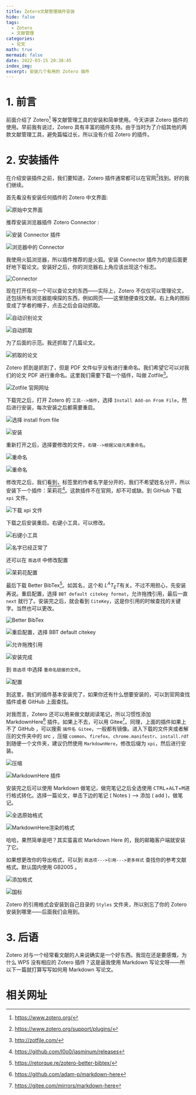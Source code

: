 ```yaml
---
title: Zotero文献管理插件安装
hide: false
tags:
  - Zotero
  - 文献管理
categories:
  - 论文
math: true
mermaid: false
date: 2022-03-15 20:38:45
index_img:
excerpt: 安装几个有用的 Zotero 插件
---
```


# 1. 前言

前面介绍了 Zotero[^1] 等文献管理工具的安装和简单使用。今天讲讲 Zotero 插件的使用。早前我有说过，Zotero 具有丰富的插件支持。由于当时为了介绍其他的两款文献管理工具，避免篇幅过长，所以没有介绍 Zotero 的插件。

# 2. 安装插件

在介绍安装插件之前，我们要知道，Zotero 插件通常都可以在官网[^2]找到。好的我们继续。

首先看没有安装任何插件的 Zotero 中文界面:

![原始中文界面](https://cdn.jsdelivr.net/gh/chunshuyumao/202203bf@master/202203152053611.png)

推荐安装浏览器插件 Zotero Connector :

![安装 Connector 插件](https://cdn.jsdelivr.net/gh/chunshuyumao/202203bf@master/202203152055785.png)

![浏览器中的 Connector](https://cdn.jsdelivr.net/gh/chunshuyumao/202203bf@master/202203152056245.png)

我使用火狐浏览器，所以插件推荐的是火狐。安装 Connector 插件为的是后面更好地下载论文。安装好之后，你的浏览器右上角应该出现这个标志。

![Connector](https://cdn.jsdelivr.net/gh/chunshuyumao/202203bf@master/202203152104923.png)

现在打开任何一个可以查论文的东西——实际上，Zotero 不仅仅可以管理论文，还包括所有浏览器能嗅探的东西，例如网页——这里随便查找文献。右上角的图标变成了学者的帽子，点击之后会自动抓取。

![自动识别论文](https://cdn.jsdelivr.net/gh/chunshuyumao/202203bf@master/202203152107569.png)

![自动抓取](https://cdn.jsdelivr.net/gh/chunshuyumao/202203bf@master/202203152109547.png)

为了后面的示范。我还抓取了几篇论文。

![抓取的论文](https://cdn.jsdelivr.net/gh/chunshuyumao/202203bf@master/202203152111974.png)

Zotero 抓到是抓到了，但是 PDF 文件似乎没有进行重命名。我们希望它可以对我们的论文 PDF 进行重命名。这里我们需要下载一个插件，叫做 Zotfile[^3]。

![Zotfile 官网网址](https://cdn.jsdelivr.net/gh/chunshuyumao/202203bf@master/202203152114431.png)

下载完之后，打开 Zotero 的 `工具-->插件`，选择 `Install Add-on From File`，然后进行安装，每次安装之后都需要重启。

![选择 install from file](https://cdn.jsdelivr.net/gh/chunshuyumao/202203bf@master/202203152116952.png)

![安装](https://cdn.jsdelivr.net/gh/chunshuyumao/202203bf@master/202203152117551.png)

重新打开之后，选择要修改的文件，`右键-->根据父级元素重命名`。

![重命名](https://cdn.jsdelivr.net/gh/chunshuyumao/202203bf@master/202203152120959.png)

![重命名](https://cdn.jsdelivr.net/gh/chunshuyumao/202203bf@master/202203160747860.png)

修改完之后，我们看到，标签里的作者名字是分开的，我们不希望姓名分开，所以安装下一个插件：<ruby>茉莉花<rt>Jasminum</rt></ruby>[^4]。这款插件不在官网，却不可或缺。到 GitHub 下载 `xpi` 文件。

![下载 xpi 文件](https://cdn.jsdelivr.net/gh/chunshuyumao/202203bf@master/202203152128362.png)

下载之后安装重启。右键小工具，可以修改。

![右键小工具](https://cdn.jsdelivr.net/gh/chunshuyumao/202203bf@master/202203152129563.png)

![名字已经正常了](https://cdn.jsdelivr.net/gh/chunshuyumao/202203bf@master/202203152130199.png)

还可以在 `首选项` 中修改配置

![茉莉花配置](https://cdn.jsdelivr.net/gh/chunshuyumao/202203bf@master/202203152132410.png)

最后下载 Better BibTex[^5]。如其名，这个和 $L^AT_ET$有关。不过不用担心，先安装再说。重启配置，选择 `BBT default citekey format`，允许拖拽引用，最后一直 `next` 就行了。安装完之后，就会看到 `CiteKey`，这是你引用的时候查找的关键字。当然也可以更改。

![Better BibTex](https://cdn.jsdelivr.net/gh/chunshuyumao/202203bf@master/202203152134383.png)

![重启配置，选择 BBT default citekey](https://cdn.jsdelivr.net/gh/chunshuyumao/202203bf@master/202203152144263.png)

![允许拖拽引用](https://cdn.jsdelivr.net/gh/chunshuyumao/202203bf@master/202203152145391.png)

![安装完成](https://cdn.jsdelivr.net/gh/chunshuyumao/202203bf@master/202203152234217.png)

到 `首选项` 中选择 `重命名链接的文件`。

![配置](https://cdn.jsdelivr.net/gh/chunshuyumao/202203bf@master/202203152148519.png)

到这里，我们的插件基本安装完了，如果你还有什么想要安装的，可以到官网查找插件或者 GitHub 上面查找。

对我而言，Zotero 还可以用来做文献阅读笔记，所以习惯性添加 MarkdownHere[^6] 插件。如果上不去，可以用 Gitee[^7]。同理，上面的插件如果上不了 GitHub ，可以搜索 `插件名 Gitee`，一般都有镜像。进入下载的文件夹或者解压的文件夹中的 src ，压缩 `common`、`firefox`、`chrome.manifestr`、`install.rdf`到随便一个文件夹，建议仍然使用 `MarkdownHere`，修改后缀为 `xpi`，然后进行安装。

![压缩](https://cdn.jsdelivr.net/gh/chunshuyumao/202203bf@master/202203152221183.png)

![MarkdownHere 插件](https://cdn.jsdelivr.net/gh/chunshuyumao/202203bf@master/202203152223699.png)

安装完之后可以使用 Markdown 做笔记，做完笔记之后全选使用 <kbd>CTRL</kbd>+<kbd>ALT</kbd>+<kbd>M</kbd>进行格式转化。选择一篇论文，单击下边的笔记 ( Notes ) --> 添加 ( add )，做笔记。

![全选原始格式](https://cdn.jsdelivr.net/gh/chunshuyumao/202203bf@master/202203152232204.png)

![MarkdownHere渲染的格式](https://cdn.jsdelivr.net/gh/chunshuyumao/202203bf@master/202203152232962.png)

哈哈，果然简单是吧？其实蛮喜欢 Markdown Here 的，我的邮箱客户端就安装了它。

如果想更改你的导出格式，可以到 `首选项--->引用--->更多样式` 查找你的参考文献格式。默认国内使用 GB2005 。

![添加格式](https://cdn.jsdelivr.net/gh/chunshuyumao/202203bf@master/202203152241815.png)

![国标](https://cdn.jsdelivr.net/gh/chunshuyumao/202203bf@master/202203152242873.png)

Zotero 的引用格式会安装到自己目录的 `Styles` 文件夹，所以别忘了你的 Zotero 安装到哪里——后面我们会用到。

# 3. 后语

Zotero 对与一个经常看文献的人来说确实是一个好东西。我现在还是要感慨，为什么 WPS 没有相应的 Zotero 插件？这是逼我使用 Markdown 写论文呀——所以下一篇就打算写写如何用 Markdown 写论文。

# 相关网址

[^1]: https://www.zotero.org/
[^2]: https://www.zotero.org/support/plugins/
[^3]: http://zotfile.com/
[^4]: https://github.com/l0o0/jasminum/releases
[^5]: https://retorque.re/zotero-better-bibtex/
[^6]: https://github.com/adam-p/markdown-here
[^7]: https://gitee.com/mirrors/markdown-here
